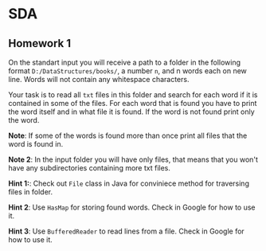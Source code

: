 # SDA

## Homework 1

On the standart input you will receive a path to a folder in the following format ```D:/DataStructures/books/```, a number ```n```, and n words each on new line. Words will not contain any whitespace characters.

Your task is to read all ```txt``` files in this folder and search for each word if it is contained in some of the files.
For each word that is found you have to print the word itself and in what file it is found. If the word is not found print only the word.

**Note**: If some of the words is found more than once print all files that the word is found in.

**Note 2**: In the input folder you will have only files, that means that you won't have any subdirectories containing more txt files.

**Hint 1:**: Check out ``File`` class in Java for conviniece method for traversing files in folder.

**Hint 2**: Use ``HasMap`` for storing found words. Check in Google for how to use it.

**Hint 3**: Use ``BufferedReader`` to read lines from a file. Check in Google for how to use it.

